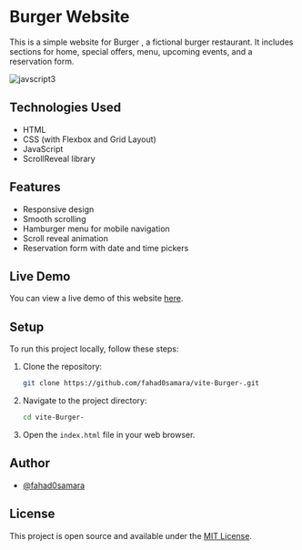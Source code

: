 # Burger  Website

This is a simple website for Burger , a fictional burger restaurant. It includes sections for home, special offers, menu, upcoming events, and a reservation form.



![javscript3](https://github.com/fahad0samara/vite-Burger-/assets/90055525/7c5dda73-4442-4024-ba55-bf7abe71edc7)


## Technologies Used

- HTML
- CSS (with Flexbox and Grid Layout)
- JavaScript
- ScrollReveal library

## Features

- Responsive design
- Smooth scrolling
- Hamburger menu for mobile navigation
- Scroll reveal animation
- Reservation form with date and time pickers

## Live Demo

You can view a live demo of this website [here](https://fahad0samara.github.io/vite-Burger-/).

## Setup

To run this project locally, follow these steps:

1. Clone the repository:

   ```bash
   git clone https://github.com/fahad0samara/vite-Burger-.git
   ```

2. Navigate to the project directory:

   ```bash
   cd vite-Burger-
   ```

3. Open the `index.html` file in your web browser.

## Author

- [@fahad0samara](https://github.com/fahad0samara)

## License

This project is open source and available under the [MIT License](https://github.com/fahad0samara/vite-Burger-/blob/main/LICENSE).



